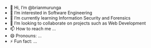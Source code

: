 - 👋 Hi, I’m @brianmurunga
- 👀 I’m interested in Software Engineering
- 🌱 I’m currently learning Information Security and Forensics
- 💞️ I’m looking to collaborate on projects such as Web Development
- 📫 How to reach me ...
- 😄 Pronouns: ...
- ⚡ Fun fact: ...

<!---
brianmurunga/brianmurunga is a ✨ special ✨ repository because its `README.md` (this file) appears on your GitHub profile.
You can click the Preview link to take a look at your changes.
--->

